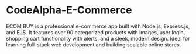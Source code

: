 # CodeAlpha-E-Commerce
ECOM BUY is a professional e-commerce app built with Node.js, Express.js, and EJS. It features over 90 categorized products with images, user login, shopping cart functionality with alerts, and a sleek, modern design. Ideal for learning full-stack web development and building scalable online stores.
